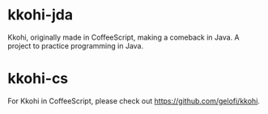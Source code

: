 # kkohi-jda
Kkohi, originally made in CoffeeScript, making a comeback in Java. A project to practice programming in Java.

# kkohi-cs
For Kkohi in CoffeeScript, please check out https://github.com/gelofi/kkohi.